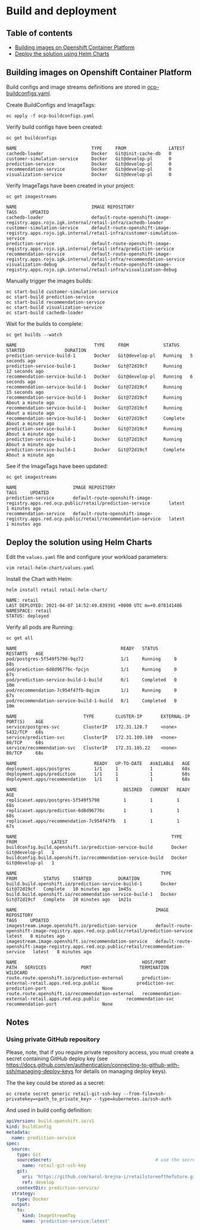 # Build and deployment

## Table of contents

* [Building images on Openshift Container Platform](#building-images-on-openshift-container-platform)
* [Deploy the solution using Helm Charts](#deploy-the-solution-using-helm-charts)

## Building images on Openshift Container Platform
Build configs and image streams definitions are stored in [ocp-buildconfigs.yaml](ocp-buildconfigs.yaml).

Create BuildConfigs and ImageTags: 

```shell
oc apply -f ocp-buildconfigs.yaml
```

Verify build configs have been created:

```shell
oc get buildconfigs
```

```shell
NAME                            TYPE     FROM                LATEST
cachedb-loader                  Docker   Git@init-cache-db   0
customer-simulation-service     Docker   Git@develop-pl      0
prediction-service              Docker   Git@develop-pl      0
recommendation-service          Docker   Git@develop-pl      0
visualization-service           Docker   Git@develop-pl      0
```

Verify ImageTags have been created in your project:

```shell
oc get imagestreams
```

```shell
NAME                            IMAGE REPOSITORY                                                                                           TAGS     UPDATED
cachedb-loader                  default-route-openshift-image-registry.apps.rojo.igk.internal/retail-infra/cachedb-loader
customer-simulation-service     default-route-openshift-image-registry.apps.rojo.igk.internal/retail-infra/customer-simulation-service
prediction-service              default-route-openshift-image-registry.apps.rojo.igk.internal/retail-infra/prediction-service
recommendation-service          default-route-openshift-image-registry.apps.rojo.igk.internal/retail-infra/recommendation-service
visualization-debug             default-route-openshift-image-registry.apps.rojo.igk.internal/retail-infra/visualization-debug
```

Manually trigger the images builds:

```shell
oc start-build customer-simulation-service
oc start-build prediction-service
oc start-build recommendation-service
oc start-build visualization-service
oc start-build cachedb-loader
```

Wait for the builds to complete:

```shell
oc get builds --watch
```

```shell
NAME                             TYPE     FROM             STATUS    STARTED               DURATION
prediction-service-build-1       Docker   Git@develop-pl   Running   5 seconds ago
prediction-service-build-1       Docker   Git@72d19cf      Running   12 seconds ago
recommendation-service-build-1   Docker   Git@develop-pl   Running   6 seconds ago   
recommendation-service-build-1   Docker   Git@72d19cf      Running   15 seconds ago
recommendation-service-build-1   Docker   Git@72d19cf      Running   About a minute ago   
recommendation-service-build-1   Docker   Git@72d19cf      Running   About a minute ago   
recommendation-service-build-1   Docker   Git@72d19cf      Complete   About a minute ago
prediction-service-build-1       Docker   Git@72d19cf      Running    About a minute ago
prediction-service-build-1       Docker   Git@72d19cf      Running    About a minute ago
prediction-service-build-1       Docker   Git@72d19cf      Complete   About a minute ago
```

See if the ImageTags have been updated:

```shell
oc get imagestreams
```

```shell
NAME                     IMAGE REPOSITORY                                                                           TAGS     UPDATED
prediction-service       default-route-openshift-image-registry.apps.red.ocp.public/retail/prediction-service       latest   1 minutes ago
recommendation-service   default-route-openshift-image-registry.apps.red.ocp.public/retail/recommendation-service   latest   1 minutes ago
```

## Deploy the solution using Helm Charts
Edit the `values.yaml` file and configure your workload parameters:

```shell
vim retail-helm-chart/values.yaml
```

Install the Chart with Helm:

```shell
helm install retail retail-helm-chart/
```

```
NAME: retail
LAST DEPLOYED: 2021-04-07 14:52:49.839391 +0000 UTC m=+0.078141486
NAMESPACE: retail
STATUS: deployed
```

Verify all pods are Running:

```shell
oc get all
```

```
NAME                                       READY   STATUS      RESTARTS   AGE
pod/postgres-5f549f5798-9qz72              1/1     Running     0          68s
pod/prediction-6d8d96776c-fpcjn            1/1     Running     0          67s
pod/prediction-service-build-1-build       0/1     Completed   0          10m
pod/recommendation-7c954f47fb-8qjzm        1/1     Running     0          67s
pod/recommendation-service-build-1-build   0/1     Completed   0          10m

NAME                         TYPE        CLUSTER-IP       EXTERNAL-IP   PORT(S)    AGE
service/postgres-svc         ClusterIP   172.31.128.7     <none>        5432/TCP   68s
service/prediction-svc       ClusterIP   172.31.109.189   <none>        80/TCP     68s
service/recommendation-svc   ClusterIP   172.31.185.22    <none>        80/TCP     68s

NAME                             READY   UP-TO-DATE   AVAILABLE   AGE
deployment.apps/postgres         1/1     1            1           68s
deployment.apps/prediction       1/1     1            1           68s
deployment.apps/recommendation   1/1     1            1           68s

NAME                                        DESIRED   CURRENT   READY   AGE
replicaset.apps/postgres-5f549f5798         1         1         1       68s
replicaset.apps/prediction-6d8d96776c       1         1         1       68s
replicaset.apps/recommendation-7c954f47fb   1         1         1       67s

NAME                                                          TYPE     FROM             LATEST
buildconfig.build.openshift.io/prediction-service-build       Docker   Git@develop-pl   1
buildconfig.build.openshift.io/recommendation-service-build   Docker   Git@develop-pl   1

NAME                                                      TYPE     FROM          STATUS     STARTED          DURATION
build.build.openshift.io/prediction-service-build-1       Docker   Git@72d19cf   Complete   10 minutes ago   1m45s
build.build.openshift.io/recommendation-service-build-1   Docker   Git@72d19cf   Complete   10 minutes ago   1m21s

NAME                                                    IMAGE REPOSITORY                                                                                TAGS     UPDATED                                                                                                                                                     
imagestream.image.openshift.io/prediction-service       default-route-openshift-image-registry.apps.red.ocp.public/retail/prediction-service       latest   8 minutes ago                                                                                                                                               
imagestream.image.openshift.io/recommendation-service   default-route-openshift-image-registry.apps.red.ocp.public/retail/recommendation-service   latest   8 minutes ago                                                                                                                                               

NAME                                               HOST/PORT                                                 PATH   SERVICES             PORT                  TERMINATION   WILDCARD                                                                                                                                        
route.route.openshift.io/prediction-external       prediction-external-retail.apps.red.ocp.public              prediction-svc       prediction-port                     None                                                                                                                                            
route.route.openshift.io/recommendation-external   recommendation-external-retail.apps.red.ocp.public          recommendation-svc   recommendation-port                 None      
```

## Notes

### Using private GitHub repository

Please, note, that if you require private repository access, you must create a secret containing GitHub deploy key
(see https://docs.github.com/en/authentication/connecting-to-github-with-ssh/managing-deploy-keys for details 
on managing deploy keys).

The the key could be stored as a secret:

```shell
oc create secret generic retail-git-ssh-key --from-file=ssh-privatekey=<path_to_private_key> --type=kubernetes.io/ssh-auth
```

And used in build config definition:
```yaml
apiVersion: build.openshift.io/v1
kind: BuildConfig
metadata:
  name: prediction-service
spec:
  source:
    type: Git
    sourceSecret:                                       # use the secret
      name: retail-git-ssh-key
    git:
      uri: 'https://github.com/karol-brejna-i/retailstoreofthefuture.git'
      ref: develop
    contextDir: prediction-service/
  strategy:
    type: Docker
  output:
    to:
      kind: ImageStreamTag
      name: 'prediction-service:latest'
```
